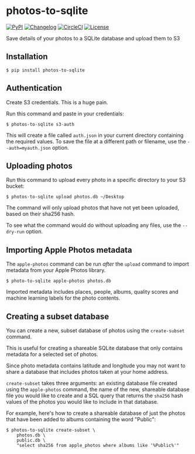 # photos-to-sqlite

[![PyPI](https://img.shields.io/pypi/v/photos-to-sqlite.svg)](https://pypi.org/project/photos-to-sqlite/)
[![Changelog](https://img.shields.io/github/v/release/dogsheep/photos-to-sqlite?include_prereleases&label=changelog)](https://github.com/dogsheep/photos-to-sqlite/releases)
[![CircleCI](https://circleci.com/gh/dogsheep/photos-to-sqlite.svg?style=svg)](https://circleci.com/gh/dogsheep/photos-to-sqlite)
[![License](https://img.shields.io/badge/license-Apache%202.0-blue.svg)](https://github.com/dogsheep/photos-to-sqlite/blob/master/LICENSE)

Save details of your photos to a SQLite database and upload them to S3

## Installation

    $ pip install photos-to-sqlite

## Authentication

Create S3 credentials. This is a huge pain.

Run this command and paste in your credentials:

    $ photos-to-sqlite s3-auth

This will create a file called `auth.json` in your current directory containing the required values. To save the file at a different path or filename, use the `--auth=myauth.json` option.

## Uploading photos

Run this command to upload every photo in a specific directory to your S3 bucket:

    $ photos-to-sqlite upload photos.db ~/Desktop

The command will only upload photos that have not yet been uploaded, based on their sha256 hash.

To see what the command would do without uploading any files, use the `--dry-run` option.

## Importing Apple Photos metadata

The `apple-photos` command can be run _after_ the `upload` command to import metadata from your Apple Photos library.

    $ photo-to-sqlite apple-photos photos.db

Imported metadata includes places, people, albums, quality scores and machine learning labels for the photo contents.

## Creating a subset database

You can create a new, subset database of photos using the `create-subset` command.

This is useful for creating a shareable SQLite database that only contains metadata for a selected set of photos.

Since photo metadata contains latitude and longitude you may not want to share a database that includes photos taken at your home address.

`create-subset` takes three arguments: an existing database file created using the `apple-photos` command, the name of the new, shareable database file you would like to create and a SQL query that returns the `sha256` hash values of the photos you would like to include in that database.

For example, here's how to create a shareable database of just the photos that have been added to albums containing the word "Public":

    $ photos-to-sqlite create-subset \
        photos.db \
        public.db \
        "select sha256 from apple_photos where albums like '%Public%'"
